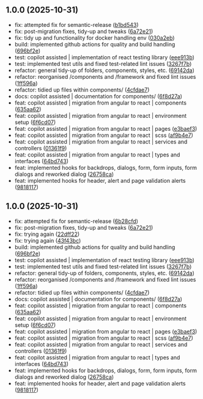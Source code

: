 ## 1.0.0 (2025-10-31)

* fix: attempted fix for semantic-release ([b1bd543](https://github.com/Ombudsdan/banjo-hootson-react/commit/b1bd543))
* fix: post-migration fixes, tidy-up and tweaks ([6a72e21](https://github.com/Ombudsdan/banjo-hootson-react/commit/6a72e21))
* fix: tidy up and functionality for docker handling env ([030a2eb](https://github.com/Ombudsdan/banjo-hootson-react/commit/030a2eb))
* build: implemented github actions for quality and build handling ([696bf2e](https://github.com/Ombudsdan/banjo-hootson-react/commit/696bf2e))
* test: copilot assisted | implementation of react testing library ([eee913b](https://github.com/Ombudsdan/banjo-hootson-react/commit/eee913b))
* test: implemented test utils and fixed test-related lint issues ([3267f7b](https://github.com/Ombudsdan/banjo-hootson-react/commit/3267f7b))
* refactor: general tidy-up of folders, components, styles, etc. ([69142da](https://github.com/Ombudsdan/banjo-hootson-react/commit/69142da))
* refactor: reorganised /components and /framework and fixed lint issues ([1ff596a](https://github.com/Ombudsdan/banjo-hootson-react/commit/1ff596a))
* refactor: tidied up files within components/ ([4cfdae7](https://github.com/Ombudsdan/banjo-hootson-react/commit/4cfdae7))
* docs: copilot assisted | documentation for components/ ([6f8d27a](https://github.com/Ombudsdan/banjo-hootson-react/commit/6f8d27a))
* feat: copilot assisted | migration from angular to react | components ([635aa62](https://github.com/Ombudsdan/banjo-hootson-react/commit/635aa62))
* feat: copilot assisted | migration from angular to react | environment setup ([6f6cd07](https://github.com/Ombudsdan/banjo-hootson-react/commit/6f6cd07))
* feat: copilot assisted | migration from angular to react | pages ([e3baef3](https://github.com/Ombudsdan/banjo-hootson-react/commit/e3baef3))
* feat: copilot assisted | migration from angular to react | scss ([af9b4e7](https://github.com/Ombudsdan/banjo-hootson-react/commit/af9b4e7))
* feat: copilot assisted | migration from angular to react | services and controllers ([01361f9](https://github.com/Ombudsdan/banjo-hootson-react/commit/01361f9))
* feat: copilot assisted | migration from angular to react | types and interfaces ([64bd743](https://github.com/Ombudsdan/banjo-hootson-react/commit/64bd743))
* feat: implemented hooks for backdrops, dialogs, form, form inputs, form dialogs and reworked dialog  ([26758ca](https://github.com/Ombudsdan/banjo-hootson-react/commit/26758ca))
* feat: implemented hooks for header, alert and page validation alerts ([9818117](https://github.com/Ombudsdan/banjo-hootson-react/commit/9818117))

## 1.0.0 (2025-10-31)

* fix: attempted fix for semantic-release ([6b28cfd](https://github.com/Ombudsdan/banjo-hootson-react/commit/6b28cfd))
* fix: post-migration fixes, tidy-up and tweaks ([6a72e21](https://github.com/Ombudsdan/banjo-hootson-react/commit/6a72e21))
* fix: trying again ([22dff22](https://github.com/Ombudsdan/banjo-hootson-react/commit/22dff22))
* fix: trying again ([43f43bc](https://github.com/Ombudsdan/banjo-hootson-react/commit/43f43bc))
* build: implemented github actions for quality and build handling ([696bf2e](https://github.com/Ombudsdan/banjo-hootson-react/commit/696bf2e))
* test: copilot assisted | implementation of react testing library ([eee913b](https://github.com/Ombudsdan/banjo-hootson-react/commit/eee913b))
* test: implemented test utils and fixed test-related lint issues ([3267f7b](https://github.com/Ombudsdan/banjo-hootson-react/commit/3267f7b))
* refactor: general tidy-up of folders, components, styles, etc. ([69142da](https://github.com/Ombudsdan/banjo-hootson-react/commit/69142da))
* refactor: reorganised /components and /framework and fixed lint issues ([1ff596a](https://github.com/Ombudsdan/banjo-hootson-react/commit/1ff596a))
* refactor: tidied up files within components/ ([4cfdae7](https://github.com/Ombudsdan/banjo-hootson-react/commit/4cfdae7))
* docs: copilot assisted | documentation for components/ ([6f8d27a](https://github.com/Ombudsdan/banjo-hootson-react/commit/6f8d27a))
* feat: copilot assisted | migration from angular to react | components ([635aa62](https://github.com/Ombudsdan/banjo-hootson-react/commit/635aa62))
* feat: copilot assisted | migration from angular to react | environment setup ([6f6cd07](https://github.com/Ombudsdan/banjo-hootson-react/commit/6f6cd07))
* feat: copilot assisted | migration from angular to react | pages ([e3baef3](https://github.com/Ombudsdan/banjo-hootson-react/commit/e3baef3))
* feat: copilot assisted | migration from angular to react | scss ([af9b4e7](https://github.com/Ombudsdan/banjo-hootson-react/commit/af9b4e7))
* feat: copilot assisted | migration from angular to react | services and controllers ([01361f9](https://github.com/Ombudsdan/banjo-hootson-react/commit/01361f9))
* feat: copilot assisted | migration from angular to react | types and interfaces ([64bd743](https://github.com/Ombudsdan/banjo-hootson-react/commit/64bd743))
* feat: implemented hooks for backdrops, dialogs, form, form inputs, form dialogs and reworked dialog  ([26758ca](https://github.com/Ombudsdan/banjo-hootson-react/commit/26758ca))
* feat: implemented hooks for header, alert and page validation alerts ([9818117](https://github.com/Ombudsdan/banjo-hootson-react/commit/9818117))
